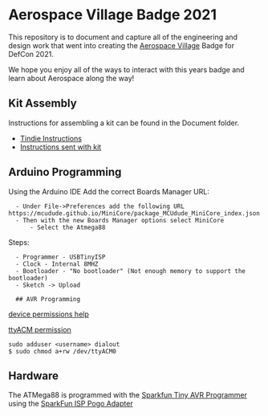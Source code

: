 # Aerospace Village Badge 2021

This repository is to document and capture all of the engineering and design work that went into creating the [Aerospace Village](https://aerospacevillage.org) Badge for DefCon 2021.

We hope you enjoy all of the ways to interact with this years badge and learn about Aerospace along the way!


## Kit Assembly

Instructions for assembling a kit can be found in the Document folder.

  - [Tindie Instructions](https://github.com/daneallen/avBadge_2021/blob/master/Documents/av_badge2021_instructions.pdf)
  - [Instructions sent with kit](https://github.com/daneallen/avBadge_2021/blob/master/Documents/av_badge2021_kit_instructions.pdf)


  ## Arduino Programming
  Using the Arduino IDE Add the correct Boards Manager URL:

      - Under File->Preferences add the following URL https://mcudude.github.io/MiniCore/package_MCUdude_MiniCore_index.json
      - Then with the new Boards Manager options select MiniCore
          - Select the Atmega88

  Steps:

      - Programmer - USBTinyISP
      - Clock - Internal 8MHZ
      - Bootloader - "No bootloader" (Not enough memory to support the bootloader)
      - Sketch -> Upload

      ## AVR Programming

[device permissions help](https://andreasrohner.at/posts/Electronics/How-to-fix-device-permissions-for-the-USBasp-programmer/)

[ttyACM permission](https://stackoverflow.com/questions/40951728/avrdude-ser-open-cant-open-device-dev-ttyacm0-device-or-resource-busy)

```
sudo adduser <username> dialout
$ sudo chmod a+rw /dev/ttyACM0
```

## Hardware
The ATMega88 is programmed with the [Sparkfun Tiny AVR Programmer](https://www.sparkfun.com/products/11801) using the [SparkFun ISP Pogo Adapter](https://www.sparkfun.com/products/11591)

